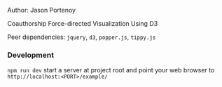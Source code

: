 Author: Jason Portenoy

Coauthorship Force-directed Visualization
Using D3

Peer dependencies: `jquery`, `d3`, `popper.js`, `tippy.js`

### Development
`npm run dev`
start a server at project root and point your web browser to `http://localhost:<PORT>/example/`
